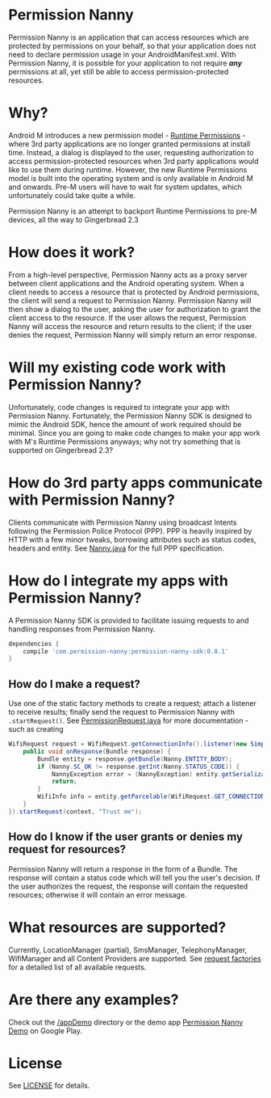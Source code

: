 # Permission Nanny

Permission Nanny is an application that can access resources which are protected by permissions on your behalf, so
that your application does not need to declare permission usage in your AndroidManifest.xml. With Permission Nanny,
it is possible for your application to not require ***any*** permissions at all, yet still be able to access
permission-protected resources.

# Why?

Android M introduces a new permission model - [Runtime Permissions][runtime-permissions] - where 3rd party applications
are no longer granted permissions at install time.
Instead, a dialog is displayed to the user, requesting authorization to access permission-protected resources when 3rd 
party applications would like to use them during runtime. 
However, the new Runtime Permissions model is built into the operating system and is only available in Android M and 
onwards.
Pre-M users will have to wait for system updates, which unfortunately could take quite a while.

Permission Nanny is an attempt to backport Runtime Permissions to pre-M devices, all the way to Gingerbread 2.3

# How does it work?

From a high-level perspective, Permission Nanny acts as a proxy server between client applications and the Android
operating system. When a client needs to access a resource that is protected by Android permissions, the client will
send a request to Permission Nanny. Permission Nanny will then show a dialog to the user, asking the user for
authorization to grant the client access to the resource. If the user allows the request, Permission Nanny will
access the resource and return results to the client; if the user denies the request, Permission Nanny will simply
return an error response.

# Will my existing code work with Permission Nanny?

Unfortunately, code changes is required to integrate your app with Permission Nanny. Fortunately, the Permission 
Nanny SDK is designed to mimic the Android SDK, hence the amount of work required should be minimal. Since you are 
going to make code changes to make your app work with M's Runtime Permissions anyways; why not try something that is 
supported on Gingerbread 2.3?

# How do 3rd party apps communicate with Permission Nanny?

Clients communicate with Permission Nanny using broadcast Intents following the Permission Police Protocol (PPP). PPP
is heavily inspired by HTTP with a few minor tweaks, borrowing attributes such as status codes, headers and entity. 
See [Nanny.java][nanny-java] for the full PPP specification.

# How do I integrate my apps with Permission Nanny?

A Permission Nanny SDK is provided to facilitate issuing requests to and handling responses from Permission Nanny.

```groovy
dependencies {
    compile 'com.permission-nanny:permission-nanny-sdk:0.0.1'
}
```

## How do I make a request?

Use one of the static factory methods to create a request; attach a listener to receive results; finally send the 
request to Permission Nanny with `.startRequest()`. See [PermissionRequest.java][permission-request-java] for more 
documentation - such as creating

```java
WifiRequest request = WifiRequest.getConnectionInfo().listener(new SimpleListener() {
    public void onResponse(Bundle response) {
        Bundle entity = response.getBundle(Nanny.ENTITY_BODY);
        if (Nanny.SC_OK != response.getInt(Nanny.STATUS_CODE)) {
            NannyException error = (NannyException) entity.getSerializable(Nanny.ENTITY_ERROR);
            return;
        }
        WifiInfo info = entity.getParcelable(WifiRequest.GET_CONNECTION_INFO);
    }
}).startRequest(context, "Trust me");
```

## How do I know if the user grants or denies my request for resources?

Permission Nanny will return a response in the form of a Bundle. The response will contain a status code which will 
tell you the user's decision. If the user authorizes the request, the response will contain the requested resources; 
otherwise it will contain an error message.

# What resources are supported?

Currently, LocationManager (partial), SmsManager, TelephonyManager, WifiManager and all Content Providers are 
supported. See [request factories][simple-pkg] for a detailed list of all available requests.
  

# Are there any examples?

Check out the [/appDemo](appDemo/src/main/java/com/permissionnanny/demo/MainActivity.java) directory or the demo app 
[Permission Nanny Demo][demo-app] on Google Play.

# License

See [LICENSE](LICENSE) for details.

[nanny-java]: lib/src/main/java/com/permissionnanny/lib/Nanny.java
[permission-request-java]: lib/src/main/java/com/permissionnanny/lib/request/PermissionRequest.java
[simple-pkg]: lib/src/main/java/com/permissionnanny/lib/request/simple 

[runtime-permissions]: https://developer.android.com/preview/features/runtime-permissions.html
[demo-app]: https://play.google.com/store/apps/details?id=com.permissionnanny
